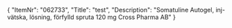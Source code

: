 {
  "ItemNr": "062733",
  "Title": "test",
  "Description": "Somatuline Autogel, inj-vätska, lösning, förfylld spruta 120 mg Cross Pharma AB"
}